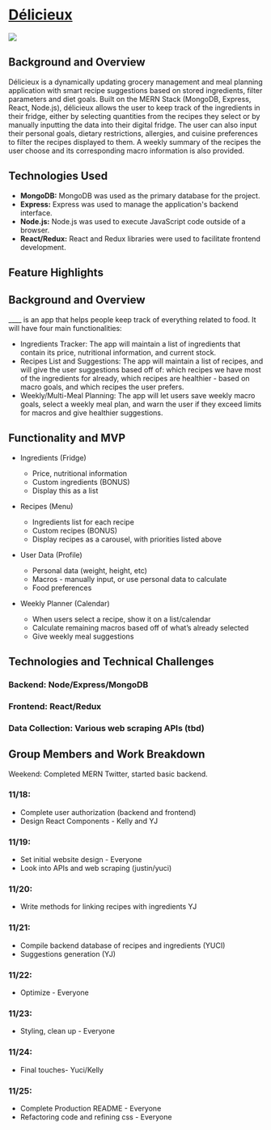 # <a href="https://delicieux.herokuapp.com/" target="_blank">Délicieux</a>

![](https://github.com/jashieh/delicieux/blob/master/demo/landing.gif)


## Background and Overview
Délicieux is a dynamically updating grocery management and meal planning application with smart recipe suggestions based on stored ingredients, filter parameters and diet goals. Built on the MERN Stack (MongoDB, Express, React, Node.js), délicieux allows the user to keep track of the ingredients in their fridge, either by selecting quantities from the recipes they select or by manually inputting the data into their digital fridge. The user can also input their personal goals, dietary restrictions, allergies, and cuisine preferences to filter the recipes displayed to them. A weekly summary of the recipes the user choose and its corresponding macro information is also provided.

## Technologies Used
* **MongoDB:** MongoDB was used as the primary database for the project.
* **Express:** Express was used to manage the application's backend interface.
* **Node.js:** Node.js was used to execute JavaScript code outside of a browser.
* **React/Redux:** React and Redux libraries were used to facilitate frontend development.

## Feature Highlights

### 



## Background and Overview
____ is an app that helps people keep track of everything related to food. It will have four main functionalities:
* Ingredients Tracker: The app will maintain a list of ingredients that contain its price, nutritional information, and current stock.
* Recipes List and Suggestions: The app will maintain a list of recipes, and will give the user suggestions based off of: which recipes we have most of the ingredients for already, which recipes are healthier - based on macro goals, and which recipes the user prefers.
* Weekly/Multi-Meal Planning: The app will let users save weekly macro goals, select a weekly meal plan, and warn the user if they exceed limits for macros and give healthier suggestions.


## Functionality and MVP
* Ingredients (Fridge)
  * Price, nutritional information
  * Custom ingredients (BONUS)
  * Display this as a list

* Recipes (Menu)
  * Ingredients list for each recipe
  * Custom recipes (BONUS)
  * Display recipes as a carousel, with priorities listed above

* User Data (Profile)
  * Personal data (weight, height, etc)
  * Macros - manually input, or use personal data to calculate
  * Food preferences

* Weekly Planner (Calendar)
  * When users select a recipe, show it on a list/calendar
  * Calculate remaining macros based off of what’s already selected
  * Give weekly meal suggestions

## Technologies and Technical Challenges

### Backend: Node/Express/MongoDB

### Frontend: React/Redux

### Data Collection: Various web scraping APIs (tbd)


## Group Members and Work Breakdown

Weekend: Completed MERN Twitter, started basic backend.

### 11/18:
* Complete user authorization (backend and frontend)
* Design React Components - Kelly and YJ


### 11/19:
* Set initial website design - Everyone
* Look into APIs and web scraping (justin/yuci)


### 11/20:
* Write methods for linking recipes with ingredients YJ


### 11/21:
* Compile backend database of recipes and ingredients (YUCI)
* Suggestions generation (YJ)


### 11/22:
* Optimize - Everyone


### 11/23:
* Styling, clean up - Everyone


### 11/24:
* Final touches- Yuci/Kelly

### 11/25: 
* Complete Production README - Everyone
* Refactoring code and refining css - Everyone
 



